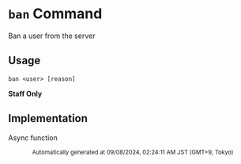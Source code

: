 # `ban` Command

Ban a user from the server

## Usage

```
ban <user> [reason]
```


**Staff Only**

## Implementation

Async function

<div align="center"><sub>Automatically generated at 09/08/2024, 02:24:11 AM JST (GMT+9, Tokyo)</sub></div>